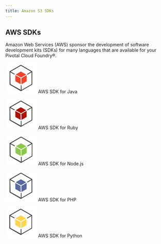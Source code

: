 ```yaml
---
title: Amazon S3 SDKs
---
```


## AWS SDKs

Amazon Web Services (AWS) sponsor the development of software development kits (SDKs) for many languages that are available for your Pivotal Cloud Foundry&reg;.

[![aws-sdk-java](images/aws_sdk_java.png)](https://aws.amazon.com/sdk-for-java/)
AWS SDK for Java

[![aws-sdk-ruby](images/aws_sdk_ruby.png)](https://aws.amazon.com/sdk-for-ruby/)
AWS SDK for Ruby

[![aws-sdk-node](images/aws_sdk_node.png)](https://aws.amazon.com/sdk-for-node-js/)
AWS SDK for Node.js

[![aws-sdk-php](images/aws_sdk_php.png)](https://aws.amazon.com/sdk-for-php/)
AWS SDK for PHP

[![aws-sdk-python](images/aws_sdk_python.png)](https://aws.amazon.com/sdk-for-python/)
AWS SDK for Python
